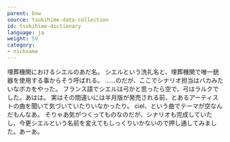 ```yaml
---
parent: bow
source: tsukihime-data-collection
id: tsukihime-dictionary
language: ja
weight: 59
category:
- nickname
---
```


埋葬機関におけるシエルのあだ名。
シエルという洗礼名と、埋葬機関で唯一銃器を使用する事からそう呼ばれる。
……のだが、ここでシナリオ担当はバカみたいなポカをやった。
フランス語でシエルは弓かと思ったら空で、弓はラルクでした。あはは。
実はその間違いには半月版が発売される前、とあるアーティストの曲を聞いて気づいていたりいなかったり。
ciel、という曲でテーマが空なんだもんなあ。
そりゃあ気がつくってものなのだが、シナリオも完成していたし、今更シエルという名前を変えてもしっくりいかないので押し通してみました。あーあ。
